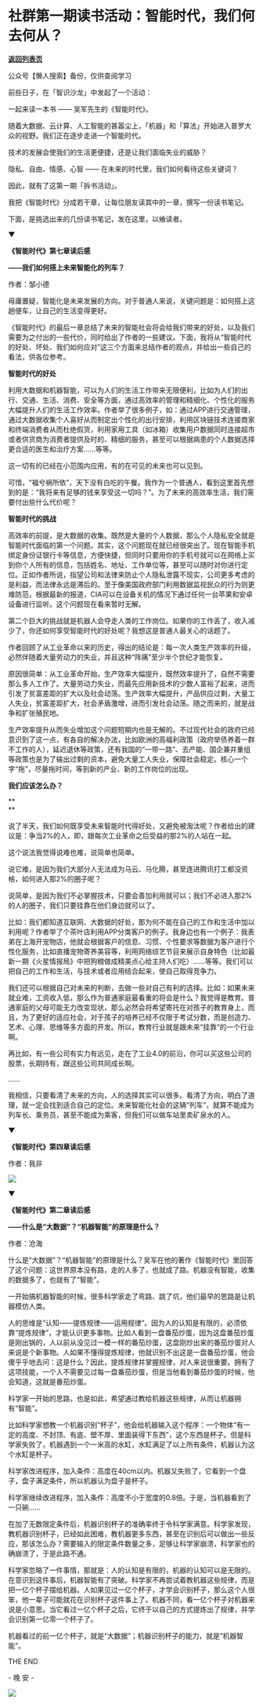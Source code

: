 # 社群第一期读书活动：智能时代，我们何去何从？

[**返回列表页**](/gzh/L先生说)

公众号【懒人搜索】备份，仅供查阅学习

  

前些日子，在「智识沙龙」中发起了一个活动：

  

一起来读一本书 —— 吴军先生的《智能时代》。  

  

随着大数据、云计算、人工智能的甚嚣尘上，「机器」和「算法」开始进入普罗大众的视野。我们正在逐步走进一个智能时代。

  

技术的发展会使我们的生活更便捷，还是让我们面临失业的威胁？

  

隐私、自由、情感、心智 —— 在未来的时代里，我们如何看待这些关键词？

  

因此，就有了这第一期「拆书活动」。

  

我把《智能时代》分成若干章，让每位朋友读其中的一章，撰写一份读书笔记。

  

下面，是挑选出来的几份读书笔记，发在这里，以飨读者。

  

  

▼

  

**《智能时代》第七章读后感**

**——我们如何搭上未来智能化的列车？**

作者：邹小德

  

毋庸置疑，智能化是未来发展的方向。对于普通人来说，关键问题是：如何搭上这趟便车，让自己的生活变得更好。  

  

《智能时代》的最后一章总结了未来的智能社会将会给我们带来的好处，以及我们需要为之付出的一些代价，同时给出了作者的一些建议。下面，我将从“智能时代的好处、坏处、我们如何应对”这三个方面来总结作者的观点，并给出一些自己的看法，供各位参考。  

  

**智能时代的好处**

  

利用大数据和机器智能，可以为人们的生活工作带来无限便利，比如为人们的出行、交通、生活、消费、安全等方面，通过高效率的管理和精细化、个性化的服务大幅提升人们的生活工作效率。作者举了很多例子，如：通过APP进行交通管理，通过大数据收集个人喜好从而制定出个性化的出行安排，利用区块链技术连接商家和终端消费者从而杜绝假货，利用家用工具（如冰箱）收集用户数据同时连接超市或者供货商为消费者提供及时的、精细的服务，甚至可以根据病患的个人数据选择更合适的医生和治疗方案……等等。  

  

这一切有的已经在小范围内应用，有的在可见的未来也可以见到。  

  

可惜，“福兮祸所依”，天下没有白吃的午餐。我作为一个普通人，看到这里首先想到的是：“我将来有足够的钱来享受这一切吗？”。为了未来的高效率生活，我们需要付出些什么代价呢？  

  

**智能时代的挑战**

  

高效率的前提，是大数据的收集。既然是大量的个人数据，那么个人隐私安全就是智能时代面临的第一个问题。其实，这个问题现在就已经很突出了。现在智能手机绑定身份证银行卡等信息，方便快捷，但同时只要用你的手机号就可以在网络上买到你个人所有的信息，包括姓名、地址、工作单位等，甚至可以随时对你进行定位。正如作者所说，指望公司和法律来防止个人隐私泄露不现实，公司更多考虑的是利益，而法律永远是滞后的。至于像美国政府部门利用数据监视民众的行为则更难防范，根据最新的报道，CIA可以在设备关机的情况下通过任何一台苹果和安卓设备进行监听。这个问题现在看来暂时无解。  

  

第二个巨大的挑战就是机器人会夺走人类的工作岗位。如果你的工作丢了，收入减少了，你还如何享受智能时代的好处呢？我想这是普通人最关心的话题了。  

  

作者回顾了从工业革命以来的历史，得出的结论是：每一次人类生产效率的升级，必然伴随着大量劳动力的失业，并且这种“阵痛”至少半个世纪才能恢复。  

  

原因很简单：从工业革命开始，生产效率大幅提升，既然效率提升了，自然不需要那么多人工作了。大量劳动力失业，而最先应用新技术的少数人富裕了起来，进而引发了贫富差距的扩大以及社会动荡。生产效率大幅提升，产品供应过剩，大量工人失业，贫富差距扩大，社会矛盾激增，进而引发社会动荡。随之而来的，就是战争和扩张殖民地。  

  

生产效率提升从而失业增加这个问题短期内也是无解的。不过现代社会的政府已经意识到了这一点，有各自的解决办法，比如欧洲的高福利政策（政府举债养着一群不工作的人），延迟退休等政策，还有我国的“一带一路”、去产能、国企兼并重组等政策也是为了输出过剩的资本，避免大量工人失业，保障社会稳定。核心一个字“拖”，尽量拖时间，等到新的产业、新的工作岗位的出现。  

  

**我们应该怎么办？**

**  
**

说了半天，我们如何既享受未来智能时代得好处，又避免被淘汰呢？作者给出的建议是：争当2%的人，即，跟每次工业革命之后受益的那2%的人站在一起。  

  

这个说法我觉得说难也难，说简单也简单。  

  

说它难，是因为我们大部分人无法成为马云、马化腾，甚至连进腾讯打工都没资格，如何进入那2%的圈子呢？  

  

说简单，是因为我们不必掌握技术，只要会善加利用就可以；我们不必进入那2%的人的圈子，我们只要挂靠在他们身边就可以了。  

  

比如：我们都知道互联网、大数据的好处，那为何不能在自己的工作和生活中加以利用呢？作者举了个茶叶店利用APP分类客户的例子。我身边也有一个例子：我表弟在上海开宠物店，他就会根据客户的信息、习惯、个性要求等数据为客户进行个性化服务，比如直播宠物寄养美容等，利用网络综艺节目来展示自身特色（比如最新一期《火星情报局》中把狗粮做成精美点心给主持人们吃）……等等。我们可以把自己的工作和生活，与技术或者应用结合起来，使自己取得竞争力。  

  

我们还可以根据自己对未来的判断，去做一些对自己有利的选择。比如：如果未来就业难，工资收入低，那么作为普通家庭最看重的将会是什么？我觉得是教育。普通家庭的父母可能无力改变现状，那么必然会将希望寄托在对孩子的教育身上，而且，为了更好的适应社会，对于孩子的培养已经不仅限于考试分数，而是创造力、艺术、心理、思维等多方面的开发。所以，教育行业就是跟未来“挂靠”的一个行业啊。  

  

再比如，有一些公司有实力有远见，走在了工业4.0的前沿，你可以买这些公司的股票，长期持有，跟这些公司共同成长啊。  

  

……  

  

我相信，只要看清了未来的方向，人的选择其实可以很多。看清了方向，明白了道理，就一定会找到适合自己的定位。未来智能化社会的这辆“列车”，就算不能成为列车长、乘务员，甚至不能成为乘客，但我们可以做车站里卖矿泉水的人。

  

  

  

▼

  

**《智能时代》第四章读后感**

作者：我非  

  

![](http://mmbiz.qpic.cn/mmbiz_jpg/yWXmuSFeCk0RqEdvxrk1zOb3chofdibdsXIYm1V0wkVRQECibqQGSU8XD8QJ4hWs3a6oNJibvZm4M9ceMXSa4T1ZA/0?wx_fmt=jpeg)

  

  

▼

  

**《智能时代》第二章读后感**

**——什么是“大数据”？“机器智能”的原理是什么？**

作者：沧海

  

  

什么是“大数据”？“机器智能”的原理是什么？吴军在他的著作《智能时代》里回答了这个问题：这世界原本没有路，走的人多了，也就成了路。机器没有智能，收集的数据多了，也就有了“智能”。

  

一开始搞机器智能的时候，很多科学家走了弯路、跳了坑，他们最早的思路是让机器模仿人类。  

  

人的思维是“认知——提炼规律——运用规律”。因为人的认知是有限的，必须依靠“提炼规律”，才能认识更多事物。比如人看到一盘番茄炒蛋，因为这盘番茄炒蛋是刚出锅的，人以前从没见过一模一样的番茄炒蛋，这盘刚炒出来的番茄炒蛋对人来说是个新事物。人如果不懂得提炼规律，他就识别不出这是一盘番茄炒蛋，他会傻乎乎地去问：这是什么？因此，提炼规律并掌握规律，对人来说很重要。拥有了这项技能，一个人不需要见过每一盘番茄炒蛋，但是当他看到番茄炒蛋的时候，他会知道，这就是番茄炒蛋。

  

科学家一开始的思路，也是如此，希望通过教给机器这些规律，从而让机器拥有“智能”。

  

比如科学家想教一个机器识别“杯子”，他会给机器输入这个程序：一个物体“有一定的高度、不封顶、有底、壁不厚、里面装得下东西”，这个东西是杯子。但是科学家失败了，机器遇到一个一米高的水缸，水缸满足了以上所有条件，机器认为这个水缸是杯子。

  

科学家改进程序，加入条件：高度在40cm以内。机器又失败了，它看到一个盘子，盘子满足条件，所以机器认为盘子是杯子。

  

科学家继续改进程序，加入条件：高度不小于宽度的0.8倍。于是，当机器看到了一只碗……

  

在加了无数限定条件后，机器识别杯子的准确率终于令科学家满意。科学家发现，教机器识别杯子，已经如此困难，教机器更多东西，甚至在识别后可以做出一些反应，那该怎么办？需要输入的限定条件数量之多，足够让科学家崩溃，科学家也的确崩溃了，于是此路不通。

  

科学家忽略了一件事情，那就是：人的认知是有限的，机器的认知可以是无限的。在意识到这件事后，机器智能有了突破。科学家不再尝试着教机器这些规律，而是把一亿个杯子摆给机器。人如果见过一亿个杯子，才学会识别杯子，那么这个人很笨，他一辈子可能就花在识别杯子这件事上了。机器不同，看一亿个杯子对机器来说是小意思。当它看过一亿个杯子之后，它终于以自己的方式提炼出了规律，并学会识别第一亿零一个杯子了。

  

机器看过的前一亿个杯子，就是“大数据”；机器识别杯子的能力，就是“机器智能”。

  

  

THE END

\- 晚 安 -

![](http://mmbiz.qpic.cn/mmbiz_png/yWXmuSFeCk3ibIxf01XssUApp8GmQWOo2eL8HiapFmiayPyXvU7icPB6EegvswwichGE18zTeqbky8CKF8angto3Wgg/0/mmbizgif)

  

  

  


